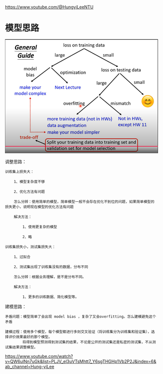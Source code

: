https://www.youtube.com/@HungyiLeeNTU



# 模型思路

![image-20250411173204836](https://raw.githubusercontent.com/zhanghongyang42/images/main/image-20250411173204836.png)

调整思路：

```
训练集上损失大：

	1、模型复杂度不够

	2、优化方法有问题
	
	怎么分辨：使用简单的模型，简单模型一般不会存在优化不到位的问题，如果简单模型的损失更小，说明现在模型的优化方法有问题

	解决方法：

		1、使用更复杂的模型
		
		2、略

训练集损失小，测试集损失大：
		
	1、过拟合
		
	2、测试集出现了训练集没有的数据，分布不同
	
	怎么分辨：根据业务理解，是不是分布不同。
	
	解决方法：
		
		1、更多的训练数据、简化模型等。
```

建模思路：

```
矛盾问题：模型简单了会出现 model bias ，复杂了又会overfitting。怎么建模避免这个矛盾

建模过程：使用多个模型，每个模型都进行多则交叉验证（将训练集分为训练集和验证集），选择评价效果最好的那个模型。
		将得到模型预测得到测试集的结果，不论是公开的测试集还是私密的测试集，不从测试集结果调整模型。
```



https://www.youtube.com/watch?v=QW6uINn7uGk&list=PLJV_el3uVTsMhtt7_Y6sgTHGHp1Vb2P2J&index=6&ab_channel=Hung-yiLee















































